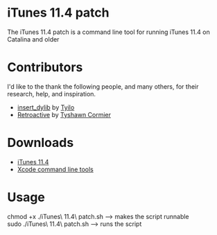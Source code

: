# iTunes 11.4 patch
The iTunes 11.4 patch is a command line tool for running iTunes 11.4 on Catalina and older

# Contributors
I'd like to the thank the following people, and many others, for their research, help, and inspiration.
- [insert_dylib](https://github.com/Tyilo/insert_dylib) by [Tyilo](https://github.com/Tyilo)
- [Retroactive](https://github.com/cormiertyshawn895/Retroactive) by [Tyshawn Cormier](https://github.com/cormiertyshawn895)

# Downloads
- [iTunes 11.4](https://support.apple.com/kb/DL1774?viewlocale=en_GB&locale=en_GB)
- [Xcode command line tools](https://developer.apple.com/download/more/)

# Usage
chmod +x ./iTunes\ 11.4\ patch.sh —> makes the script runnable  
sudo ./iTunes\ 11.4\ patch.sh —> runs the script 
